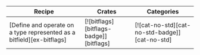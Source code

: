 | Recipe | Crates | Categories |
|--------|--------|------------|
| [Define and operate on a type represented as a bitfield][ex-bitflags] | [![bitflags][bitflags-badge]][bitflags] | [![cat-no-std][cat-no-std-badge]][cat-no-std] |
